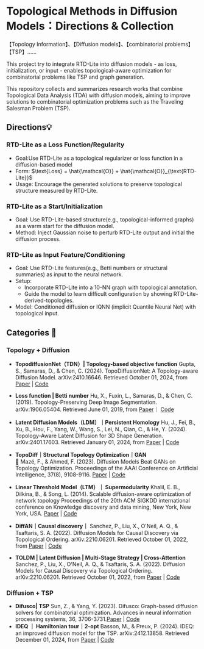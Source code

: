 # Topological Methods in Diffusion Models：Directions & Collection

【Topology Information】、【Diffusion models】、【combinatorial problems】【TSP】…… 

This project try to integrate RTD-Lite into diffusion models - as loss, initialization, or input - enables topological-aware optimization for combinatorial problems like TSP and graph generation.

This repository collects and summarizes research works that combine Topological Data Analysis (TDA) with diffusion models, aiming to improve solutions to combinatorial optimization problems such as the Traveling Salesman Problem (TSP).

## Directions💡
### RTD-Lite as a Loss Function/Regularity
- Goal:Use RTD-Lite as a topological regularizer or loss function in a diffusion-based model
- Form: $\text{Loss} = \hat{\mathcal{O}} + \hat{\mathcal{O}}_{\text{RTD-Lite}}$
- Usage: Encourage the generated solutions to preserve topological structure measured by RTD-Lite.

### RTD-Lite as a Start/Initialization
- Goal: Use RTD-Lite-based structure(e.g., topological-informed graphs) as a warm start for the diffusion model.
- Method: Inject Gaussian noise to perturb RTD-Lite output and initial the diffusion process.

### RTD-Lite as Input Feature/Conditioning
- Goal: Use RTD-Lite features(e.g., Betti numbers or structural summaries) as input to the neural network.
- Setup:
  - Incorporate RTD-Lite into a 10-NN graph with topological annotation.
  - Guide the model to learn difficult configuration by showing RTD-Lite-derived-topologies.
- Model: Conditioned diffusion or IQNN (implicit Quantile Neural Net) with topological input.

## Categories 🧰
### Topology + Diffusion
-  **TopodiffusionNet（TDN）| Topology-based objective function**
Gupta, S., Samaras, D., & Chen, C. (2024). TopoDiffusionNet: A Topology-aware Diffusion Model. arXiv:2410.16646. Retrieved October 01, 2024, from [Paper](https://arxiv.org/pdf/2410.16646) | [Code](https://github.com/Saumya-Gupta-26/TopoDiffusionNet)

-  **Loss function | Betti number** 
Hu, X., Fuxin, L., Samaras, D., & Chen, C. (2019). Topology-Preserving Deep Image Segmentation. arXiv:1906.05404. Retrieved June 01, 2019, from [Paper](https://arxiv.org/pdf/1906.05404)｜ [Code]()

-  **Latent Diffusion Models（LDM）｜Persistent Homology** 
Hu, J., Fei, B., Xu, B., Hou, F., Yang, W., Wang, S., Lei, N., Qian, C., & He, Y. (2024). Topology-Aware Latent Diffusion for 3D Shape Generation. arXiv:2401.17603. Retrieved January 01, 2024, from [Paper](https://arxiv.org/pdf/2401.17603) | [Code]()

- **TopoDiff｜Structural Topology Optimization｜GAN**\
🌟 Mazé, F., & Ahmed, F. (2023). Diffusion Models Beat GANs on Topology Optimization. Proceedings of the AAAI Conference on Artificial Intelligence, 37(8), 9108-9116. [Paper](https://doi.org/10.1609/aaai.v37i8.26093) | [Code](https://decode.mit.edu/projects/topodiff/)

- **Linear Threshold Model（LTM）｜ Supermodularity**
Khalil, E. B., Dilkina, B., & Song, L. (2014). Scalable diffusion-aware optimization of network topology Proceedings of the 20th ACM SIGKDD international conference on Knowledge discovery and data mining, New York, New York, USA. [Paper](https://doi.org/10.1145/2623330.2623704) | [Code]()

- **DiffAN｜Causal discovery｜**
Sanchez, P., Liu, X., O'Neil, A. Q., & Tsaftaris, S. A. (2022). Diffusion Models for Causal Discovery via Topological Ordering. arXiv:2210.06201. Retrieved October 01, 2022, from [Paper](https://arxiv.org/pdf/2210.06201) | [Code](https://github.com/vios-s/DiffAN)

- **TOLDM | Latent Diffusion | Multi-Stage Strategy | Cross-Attention**
Sanchez, P., Liu, X., O'Neil, A. Q., & Tsaftaris, S. A. (2022). Diffusion Models for Causal Discovery via Topological Ordering. arXiv:2210.06201. Retrieved October 01, 2022, from [Paper](https://arxiv.org/pdf/2210.06201) | [Code]()

### Diffusion + TSP 
- **Difusco| TSP**
Sun, Z., & Yang, Y. (2023). Difusco: Graph-based diffusion solvers for combinatorial optimization. Advances in neural information processing systems, 36, 3706-3731.[Paper](https://arxiv.org/pdf/2302.08224) | [Code](https://github.com/Edward-Sun/DIFUSCO)
- **IDEQ ｜ Hamiltonian tour｜2-opt**
Basson, M., & Preux, P. (2024). IDEQ: an improved diffusion model for the TSP. arXiv:2412.13858. Retrieved December 01, 2024, from [Paper](https://ui.adsabs.harvard.edu/abs/2024arXiv241213858B) | [Code]()

